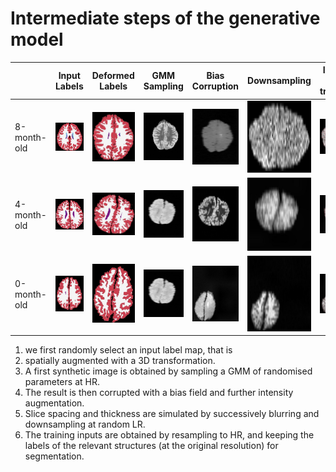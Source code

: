Intermediate steps of the generative model
==========================================

|           | Input Labels                                                 | Deformed Labels                                                    | GMM Sampling                                                 | Bias Corruption | Downsampling | Inputs for training |
| --------- | ------------------------------------------------------------ | ------------------------------------------------------------------ | ------------------------------------------------------------ | --------------- | --------------- | --------------- |
| 8-month-old | ![Input Labels](../img/table3_example1_a.jpg "Input Labels") | ![Deformed Labels](../img/table3_example1_b.jpg "Deformed Labels") | ![GMM Sampling](../img/table3_example1_c.jpg "GMM Sampling") | ![Bias Corruption](../img/table3_example1_d.jpg "Bias Corruption") | ![Downsampling](../img/table3_example1_e.jpg "Downsampling") | ![Images for training](../img/table3_example1_f.jpg "Images for training") |
| 4-month-old | ![Input Labels](../img/table3_example2_a.jpg "Input Labels") | ![Deformed Labels](../img/table3_example2_b.jpg "Deformed Labels") | ![GMM Sampling](../img/table3_example2_c.jpg "GMM Sampling") | ![Bias Corruption](../img/table3_example2_d.jpg "Bias Corruption") | ![Downsampling](../img/table3_example2_e.jpg "Downsampling") | ![Images for training](../img/table3_example2_f.jpg "Images for training") |
| 0-month-old | ![Input Labels](../img/table3_example3_a.jpg "Input Labels") | ![Deformed Labels](../img/table3_example3_b.jpg "Deformed Labels") | ![GMM Sampling](../img/table3_example2_c.jpg "GMM Sampling") | ![Bias Corruption](../img/table3_example3_d.jpg "Bias Corruption") | ![Downsampling](../img/table3_example3_e.jpg "Downsampling") | ![Images for training](../img/table3_example3_f.jpg "Images for training") |

1. we first randomly
select an input label map, that is 
2. spatially augmented with a 3D
transformation. 
3. A first synthetic image is obtained by sampling a
GMM of randomised parameters at HR. 
4. The result is then corrupted
with a bias field and further intensity augmentation. 
5. Slice spacing
and thickness are simulated by successively blurring and downsampling
at random LR. 
6. The training inputs are obtained by resampling to
HR, and keeping the labels of the relevant structures (at the original
resolution) for segmentation.